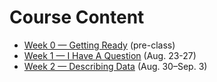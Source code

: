 # Course Content

- [Week 0 — Getting Ready](week0/index.md) (pre-class)
- [Week 1 — I Have A Question](week1/index.md) (Aug. 23-27)
- [Week 2 — Describing Data](week2/index.md) (Aug. 30–Sep. 3)
<!-- - [Week 3 — Presenting and Visualizing](week3/index.md) (Sep. 7–11)
- [Week 4 — Probability and Inference](week4/index.md) (Sep. 14–18)
- [Week 5 — Practice](week5/index.md) (Sep. 21–25)
- [Week 6 — Two Variables](week6/index.md) (Sep. 28–Oct. 2)
- [Week 7 — Getting Data](week7/index.md) (Oct. 5–9)
- [Week 8 — Regression](week8/index.md) (Oct. 12–16)
- [Week 9 — Modeling and Prediction](week9/index.md) (Oct. 19–23)
- [Week 10 — Classification](week10/index.md) (Oct. 26–30)
- [Week 11 — Building and Evaluating Models](week11/index.md) (Nov. 2–6)
- [Week 12 — Text](week12/index.md) (Nov. 9–13)
- [Week 13 — Unsupervised](week13/index.md) (Nov. 16–20)
- [Week 14 — Workflow](week14/index.md) (Nov. 30–Dec. 4)
- [Week 15 — What's Next?](week15/index.md) (Dec. 7–11) -->
